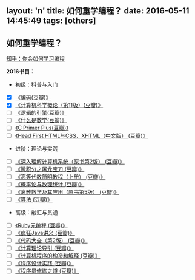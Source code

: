 layout: 'n'
title: 如何重学编程？
date: 2016-05-11 14:45:49
tags: [others]
---

## 如何重学编程？
[知乎：你会如何学习编程](https://www.zhihu.com/question/31862619/answer/56813249)

**2016书目：**

- 初级：科普与入门
- [x] [《编码(豆瓣)》](https://link.zhihu.com/?target=http%3A//book.douban.com/subject/4822685/)
- [x] [《计算机科学概论（第11版）(豆瓣)》](https://link.zhihu.com/?target=http%3A//book.douban.com/subject/6862061/)
- [ ] [《逻辑的引擎(豆瓣)》](https://link.zhihu.com/?target=http%3A//book.douban.com/subject/1391740/)
- [ ] [《什么是数学(豆瓣)》](https://link.zhihu.com/?target=http%3A//book.douban.com/subject/10455982/)
- [ ] [《C Primer Plus(豆瓣)》](https://link.zhihu.com/?target=http%3A//book.douban.com/subject/1240002/)
- [ ] [《Head First HTML与CSS、XHTML（中文版） (豆瓣)》](https://link.zhihu.com/?target=http%3A//book.douban.com/subject/3040870/)

- 进阶：理论与实践
- [ ] [《深入理解计算机系统（原书第2版） (豆瓣)》](https://link.zhihu.com/?target=http%3A//book.douban.com/subject/5333562/)
- [ ] [《微积分之屠龙宝刀 (豆瓣)》](https://link.zhihu.com/?target=http%3A//book.douban.com/subject/1169472/)
- [ ] [《高等代数简明教程（上册） (豆瓣)》](https://link.zhihu.com/?target=http%3A//book.douban.com/subject/1231162/)
- [ ] [《概率论与数理统计 (豆瓣)》](https://link.zhihu.com/?target=http%3A//book.douban.com/subject/2201479/)
- [ ] [《离散数学及其应用（原书第5版） (豆瓣)》](https://link.zhihu.com/?target=http%3A//book.douban.com/subject/2130743/)
- [ ] [《算法 (豆瓣)》](https://link.zhihu.com/?target=http%3A//book.douban.com/subject/10432347/)

- 高级：融汇与贯通
- [ ] [《Ruby元编程 (豆瓣)》](https://link.zhihu.com/?target=http%3A//book.douban.com/subject/7056800/)
- [ ] [《疯狂Java讲义 (豆瓣)》](https://link.zhihu.com/?target=http%3A//book.douban.com/subject/3246499/)
- [ ] [《代码大全（第2版） (豆瓣)》](https://link.zhihu.com/?target=http%3A//book.douban.com/subject/1477390/)
- [ ] [《计算理论导引 (豆瓣)》](https://link.zhihu.com/?target=http%3A//book.douban.com/subject/1852515/)
- [ ] [《计算机程序的构造和解释 (豆瓣)》](https://link.zhihu.com/?target=http%3A//book.douban.com/subject/1148282/)
- [ ] [《程序设计实践 (豆瓣)》](https://link.zhihu.com/?target=http%3A//book.douban.com/subject/1173548/)
- [ ] [《程序员修炼之道 (豆瓣)》](https://link.zhihu.com/?target=http%3A//book.douban.com/subject/1152111/)
